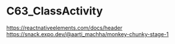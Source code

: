 # C63_ClassActivity
https://reactnativeelements.com/docs/header                                            https://snack.expo.dev/@aarti_machha/monkey-chunky-stage-1
